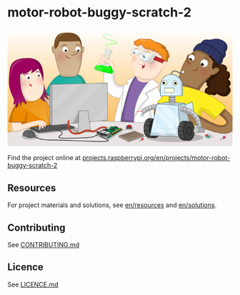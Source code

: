 # motor-robot-buggy-scratch-2

![motor-robot-buggy-scratch-2](banner.png)

Find the project online at [projects.raspberrypi.org/en/projects/motor-robot-buggy-scratch-2](https://projects.raspberrypi.org/en/projects/motor-robot-buggy-scratch-2)

## Resources
For project materials and solutions, see [en/resources](https://github.com/raspberrypilearning/motor-robot-buggy-scratch-2/tree/master/en/resources) and [en/solutions](https://github.com/raspberrypilearning/motor-robot-buggy-scratch-2/tree/master/en/solutions).

## Contributing
See [CONTRIBUTING.md](CONTRIBUTING.md)

## Licence
 See [LICENCE.md](LICENCE.md)